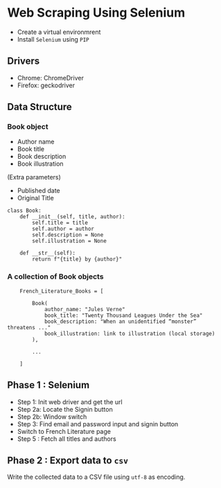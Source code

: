 # Web Scraping Using Selenium

- Create a virtual environmrent
- Install `Selenium` using `PIP`


## Drivers

- Chrome: ChromeDriver
- Firefox: geckodriver

## Data Structure

### Book object 
- Author name
- Book title
- Book description
- Book illustration

(Extra parameters)
+ Published date
+ Original Title

```
class Book:
    def __init__(self, title, author):
        self.title = title
        self.author = author
        self.description = None
        self.illustration = None

    def __str__(self):
        return f"{title} by {author}"
```

### A collection of Book objects
```
    French_Literature_Books = [

        Book(
            author_name: "Jules Verne"
            book_title: "Twenty Thousand Leagues Under the Sea"
            book_description: "When an unidentified “monster” threatens ..."
            book_illustration: link to illustration (local storage)
        ),

        ...

    ]
```

## Phase 1 : Selenium

- Step 1: Init web driver and get the url
- Step 2a: Locate the Signin button
- Step 2b: Window switch
- Step 3: Find email and password input and signin button
- Switch to French Literature page
- Step 5 : Fetch all titles and authors



## Phase 2 : Export data to `csv`

Write the collected data to a CSV file using `utf-8` as encoding.






